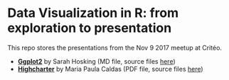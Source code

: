 # Data Visualization in R: from exploration to presentation

This repo stores the presentations from the Nov 9 2017 meetup at Critéo. 

* **[Ggplot2](ggplot2/rl_dataviz_pres.md)** by Sarah Hosking (MD file, source files [here](https://github.com/limegimlet/rladies_dataviz_nov2017.git))
* **[Highcharter](highcharter/slides-without-animation.pdf)** by Maria Paula Caldas (PDF file, source files [here](https://github.com/mpaulacaldas/r-ladies-highcharter.git))
